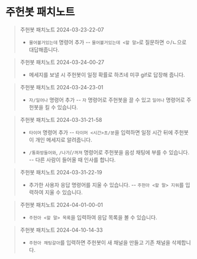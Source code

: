 # 주헌봇 패치노트

> 주헌봇 패치노트 2024-03-23-22-07
>
> - `물어볼거있는데` 명령어 추가
>   -- `물어볼거있는데 <할 말>`로 질문하면 ㅇ/ㄴ으로 대답해줍니다.

> 주헌봇 패치노트 2024-03-24-00-27
>
> - 메세지를 보낼 시 주헌봇이 일정 확률로 하츠네 미쿠 gif로 답장해 줍니다.

> 주헌봇 패치노트 2024-03-24-23-01
>
> - `자/일어나` 명령어 추가
>   -- `자` 명령어로 주헌봇을 끌 수 있고 `일어나` 명령어로 주헌봇을 킬 수 있습니다.

> 주헌봇 패치노트 2024-03-31-21-58
>
> - `타이머` 명령어 추가
>   -- `타이머 <시간>초/분`을 입력하면 일정 시간 뒤에 주헌봇이 개인 메세지로 알려줍니다.
>
> - `/통화방들어와`, `/나가`/`/꺼져` 명령어로 주헌봇을 음성 채팅에 부를 수 있습니다.
>   -- 다른 사람이 들어올 때 인사를 합니다.

> 주헌봇 패치노트 2024-03-31-22-19
>
> - 추가한 사용자 응답 명령어를 지울 수 있습니다.
>   -- `주헌아 <할 말> 지워`를 입력하여 지울 수 있습니다.

> 주헌봇 패치노트 2024-04-01-00-01
>
> - `주헌아 <할 말> 목록`을 입력하여 응답 목록을 볼 수 있습니다.

> 주헌봇 패치노트 2024-04-10-14-33
>
> - `주헌아 채팅갈아`를 입력하면 주헌봇이 새 채널을 만들고 기존 채널을 삭제합니다.
